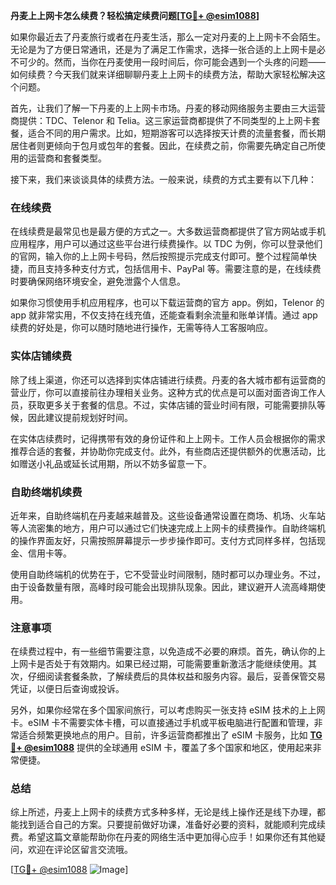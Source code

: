 **丹麦上上网卡怎么续费？轻松搞定续费问题[[TG💪+ @esim1088](https://t.me/s/esim1088)]**

如果你最近去了丹麦旅行或者在丹麦生活，那么一定对丹麦的上上网卡不会陌生。无论是为了方便日常通讯，还是为了满足工作需求，选择一张合适的上上网卡是必不可少的。然而，当你在丹麦使用一段时间后，你可能会遇到一个头疼的问题——如何续费？今天我们就来详细聊聊丹麦上上网卡的续费方法，帮助大家轻松解决这个问题。

首先，让我们了解一下丹麦的上上网卡市场。丹麦的移动网络服务主要由三大运营商提供：TDC、Telenor 和 Telia。这三家运营商都提供了不同类型的上上网卡套餐，适合不同的用户需求。比如，短期游客可以选择按天计费的流量套餐，而长期居住者则更倾向于包月或包年的套餐。因此，在续费之前，你需要先确定自己所使用的运营商和套餐类型。

接下来，我们来谈谈具体的续费方法。一般来说，续费的方式主要有以下几种：

### 在线续费

在线续费是最常见也是最方便的方式之一。大多数运营商都提供了官方网站或手机应用程序，用户可以通过这些平台进行续费操作。以 TDC 为例，你可以登录他们的官网，输入你的上上网卡号码，然后按照提示完成支付即可。整个过程简单快捷，而且支持多种支付方式，包括信用卡、PayPal 等。需要注意的是，在线续费时要确保网络环境安全，避免泄露个人信息。

如果你习惯使用手机应用程序，也可以下载运营商的官方 app。例如，Telenor 的 app 就非常实用，不仅支持在线充值，还能查看剩余流量和账单详情。通过 app 续费的好处是，你可以随时随地进行操作，无需等待人工客服响应。

### 实体店铺续费

除了线上渠道，你还可以选择到实体店铺进行续费。丹麦的各大城市都有运营商的营业厅，你可以直接前往办理相关业务。这种方式的优点是可以面对面咨询工作人员，获取更多关于套餐的信息。不过，实体店铺的营业时间有限，可能需要排队等候，因此建议提前规划好时间。

在实体店续费时，记得携带有效的身份证件和上上网卡。工作人员会根据你的需求推荐合适的套餐，并协助你完成支付。此外，有些商店还提供额外的优惠活动，比如赠送小礼品或延长试用期，所以不妨多留意一下。

### 自助终端机续费

近年来，自助终端机在丹麦越来越普及。这些设备通常设置在商场、机场、火车站等人流密集的地方，用户可以通过它们快速完成上上网卡的续费操作。自助终端机的操作界面友好，只需按照屏幕提示一步步操作即可。支付方式同样多样，包括现金、信用卡等。

使用自助终端机的优势在于，它不受营业时间限制，随时都可以办理业务。不过，由于设备数量有限，高峰时段可能会出现排队现象。因此，建议避开人流高峰期使用。

### 注意事项

在续费过程中，有一些细节需要注意，以免造成不必要的麻烦。首先，确认你的上上网卡是否处于有效期内。如果已经过期，可能需要重新激活才能继续使用。其次，仔细阅读套餐条款，了解续费后的具体权益和服务内容。最后，妥善保管交易凭证，以便日后查询或投诉。

另外，如果你经常在多个国家间旅行，可以考虑购买一张支持 eSIM 技术的上上网卡。eSIM 卡不需要实体卡槽，可以直接通过手机或平板电脑进行配置和管理，非常适合频繁更换地点的用户。目前，许多运营商都推出了 eSIM 卡服务，比如 **[TG💪+ @esim1088](https://t.me/s/esim1088)** 提供的全球通用 eSIM 卡，覆盖了多个国家和地区，使用起来非常便捷。

### 总结

综上所述，丹麦上上网卡的续费方式多种多样，无论是线上操作还是线下办理，都能找到适合自己的方案。只要提前做好功课，准备好必要的资料，就能顺利完成续费。希望这篇文章能帮助你在丹麦的网络生活中更加得心应手！如果你还有其他疑问，欢迎在评论区留言交流哦。

[[TG💪+ @esim1088](https://t.me/s/esim1088) ![Image](https://i.postimg.cc/4NQfJmqS/Snipaste-2025-05-13-00-14-12.png)]